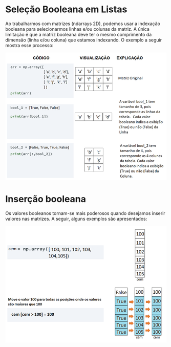 # Seleção Booleana em Listas

Ao trabalharmos com matrizes (ndarrays 2D), podemos usar a indexação booleana para selecionarmos linhas e/ou colunas da matriz. A única limitação é que a matriz booleana deve ter o mesmo comprimento da dimensão (linha e/ou coluna) que estamos indexando. 
O exemplo a seguir mostra esse processo:

![funcao](/imagens/booleano.png)

# Inserção booleana

Os valores booleanos tornam-se mais poderosos quando desejamos inserir valores nas matrizes. A seguir, alguns exemplos são apresentados:

![funcao](/imagens/selecaobool.png)
